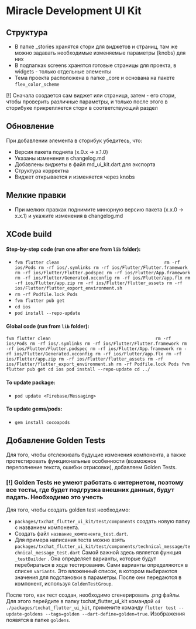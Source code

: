 # Miracle Development UI Kit

## Структура

* В папке _stories хранятся стори для виджетов и страниц, там же можно задавать необходимые изменяемые параметры (knobs) для них
* В подпапках screens хранятся готовые страницы для проекта, в widgets - только отдельные элементы
* Тема проекта расположена в папке _core и основана на пакете `flex_color_scheme`

[!] Сначала создается сам виджет или страница, затем - его стори, чтобы проверить различные параметры, и только после этого в сторибуке прикрепляется стори в соответствующий раздел

## Обновление

При добавлении элемента в сторибук убедитесь, что:
* Версия пакета поднята (x.0.x -> x.1.0)
* Указаны изменения в changelog.md
* Добавлены виджеты в файл md_ui_kit.dart для экспорта
* Структура корректна
* Виджет открывается и изменяется через knobs

## Мелкие правки

* При мелких правках поднимите минорную версию пакета (x.x.0 -> x.x.1) и укажите изменения в changelog.md

## XCode build

#### Step-by-step code (run one after one from `lib` folder):
* `fvm flutter clean                                       
rm -rf ios/Pods
rm -rf ios/.symlinks
rm -rf ios/Flutter/Flutter.framework
rm -rf ios/Flutter/Flutter.podspec
rm -rf ios/Flutter/App.framework
rm -rf ios/Flutter/Generated.xcconfig
rm -rf ios/Flutter/app.flx
rm -rf ios/Flutter/app.zip
rm -rf ios/Flutter/flutter_assets
rm -rf ios/Flutter/flutter_export_environment.sh`
* `rm -rf Podfile.lock Pods`
* `fvm flutter pub get`
* `cd ios`
* `pod install --repo-update`

#### Global code (run from `lib` folder):
`
fvm flutter clean                                       
rm -rf ios/Pods
rm -rf ios/.symlinks
rm -rf ios/Flutter/Flutter.framework
rm -rf ios/Flutter/Flutter.podspec
rm -rf ios/Flutter/App.framework
rm -rf ios/Flutter/Generated.xcconfig
rm -rf ios/Flutter/app.flx
rm -rf ios/Flutter/app.zip
rm -rf ios/Flutter/flutter_assets
rm -rf ios/Flutter/flutter_export_environment.sh
rm -rf Podfile.lock Pods
fvm flutter pub get
cd ios
pod install --repo-update
cd ../
`

#### To update package:
* `pod update <Firebase/Messaging>`

#### To update gems/pods:
* `gem install cocoapods`

## Добавление Golden Tests
Для того, чтобы отслеживать будущие изменения компонента, а также протестировать функциональные особенности (возможное переполнение текста, ошибки отрисовки), добавляем Golden Tests.
### [!] Golden Tests не умеют работать с интернетом, поэтому все тесты, где будет подгрузка внешних данных, будут падать. Необходимо это учесть
Для того, чтобы создать golden test необходимо:
* `packages/txchat_flutter_ui_kit/test/components` создать новую папку с названием компонента. 
* Создать файл `название_компонента_test.dart`.
* Для примера написания теста можно взять `packages/txchat_flutter_ui_kit/test/components/technical_message/technical_message_test.dart`
Самой важной здесь является функция `_testBuilder` . Она определяет варианты, которые будут перебираться в ходе тестирования. Сами варианты определяются в списке `variants`. Это вложенный список, в котором выбираются значения для подстановки в параметры. После они передаются в компонент, используя `GoldenTestGroup`. 

После того, как тест создан, необходимо сгенерировать .png файлы. Для этого перейдите в папку txchat_flutter_ui_kit командой `cd ./packages/txchat_flutter_ui_kit`, примените команду `flutter test --update-goldens --tags=golden --dart-define=golden=true`. Изображения появятся в папке `goldens`. 